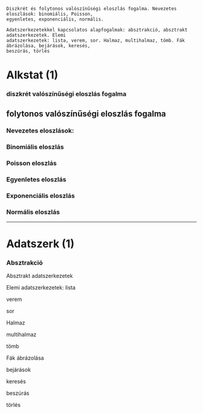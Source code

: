 ```
Diszkrét és folytonos valószínűségi eloszlás fogalma. Nevezetes eloszlások: binomiális, Poisson,
egyenletes, exponenciális, normális.

Adatszerkezetekkel kapcsolatos alapfogalmak: absztrakció, absztrakt adatszerkezetek. Elemi
adatszerkezetek: lista, verem, sor. Halmaz, multihalmaz, tömb. Fák ábrázolása, bejárások, keresés,
beszúrás, törlés
```

# Alkstat (1)

### diszkrét valószínűségi eloszlás fogalma

## folytonos valószínűségi eloszlás fogalma


### Nevezetes eloszlások:
### Binomiális eloszlás


### Poisson eloszlás


### Egyenletes eloszlás


### Exponenciális eloszlás


### Normális eloszlás

---------------------------------------------------------------
# Adatszerk (1)

### Absztrakció

Absztrakt adatszerkezetek

Elemi adatszerkezetek:
lista

verem

sor

Halmaz

multihalmaz

tömb

Fák ábrázolása

bejárások

keresés

beszúrás

törlés